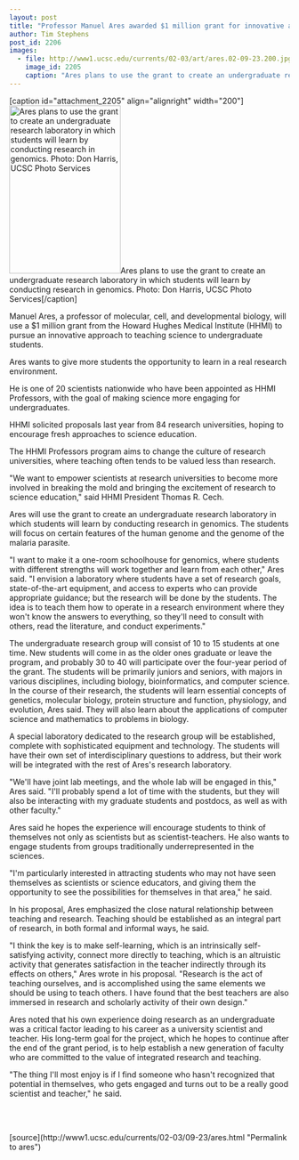 ```yaml
---
layout: post
title: "Professor Manuel Ares awarded $1 million grant for innovative approach to undergraduate science education"
author: Tim Stephens
post_id: 2206
images:
  - file: http://www1.ucsc.edu/currents/02-03/art/ares.02-09-23.200.jpg
    image_id: 2205
    caption: "Ares plans to use the grant to create an undergraduate research laboratory in which students will learn by conducting research in genomics. Photo: Don Harris, UCSC Photo Services"
---
```


[caption id="attachment_2205" align="alignright" width="200"]<a href="http://localhost/mysite/wp-content/uploads/2002/09/ares.02-09-23.200.jpg"><img class="size-full wp-image-2205" src="http://localhost/mysite/wp-content/uploads/2002/09/ares.02-09-23.200.jpg" alt="Ares plans to use the grant to create an undergraduate research laboratory in which students will learn by conducting research in genomics. Photo: Don Harris, UCSC Photo Services" width="200" height="302" /></a>Ares plans to use the grant to create an undergraduate research laboratory in which students will learn by conducting research in genomics. Photo: Don Harris, UCSC Photo Services[/caption]
<p>
  Manuel Ares, a professor of molecular, cell, and developmental biology, will use a $1 million grant from the Howard Hughes Medical Institute (HHMI) to pursue an innovative approach to teaching science to undergraduate students.
</p>
<p>
  Ares wants to give more students the opportunity to learn in a real research environment.
</p>
<p>
  He is one of 20 scientists nationwide who have been appointed as HHMI Professors, with the goal of making science more engaging for undergraduates.
</p>
<p>
  HHMI solicited proposals last year from 84 research universities, hoping to encourage fresh approaches to science education.
</p>
<p>
  The HHMI Professors program aims to change the culture of research universities, where teaching often tends to be valued less than research.
</p>
<p>
  "We want to empower scientists at research universities to become more involved in breaking the mold and bringing the excitement of research to science education," said HHMI President Thomas R. Cech.
</p>
<p>
  Ares will use the grant to create an undergraduate research laboratory in which students will learn by conducting research in genomics. The students will focus on certain features of the human genome and the genome of the malaria parasite.
</p>
<p>
  "I want to make it a one-room schoolhouse for genomics, where students with different strengths will work together and learn from each other," Ares said. "I envision a laboratory where students have a set of research goals, state-of-the-art equipment, and access to experts who can provide appropriate guidance; but the research will be done by the students. The idea is to teach them how to operate in a research environment where they won't know the answers to everything, so they'll need to consult with others, read the literature, and conduct experiments."
</p>
<p>
  The undergraduate research group will consist of 10 to 15 students at one time. New students will come in as the older ones graduate or leave the program, and probably 30 to 40 will participate over the four-year period of the grant. The students will be primarily juniors and seniors, with majors in various disciplines, including biology, bioinformatics, and computer science. In the course of their research, the students will learn essential concepts of genetics, molecular biology, protein structure and function, physiology, and evolution, Ares said. They will also learn about the applications of computer science and mathematics to problems in biology.
</p>
<p>
  A special laboratory dedicated to the research group will be established, complete with sophisticated equipment and technology. The students will have their own set of interdisciplinary questions to address, but their work will be integrated with the rest of Ares's research laboratory.
</p>
<p>
  "We'll have joint lab meetings, and the whole lab will be engaged in this," Ares said. "I'll probably spend a lot of time with the students, but they will also be interacting with my graduate students and postdocs, as well as with other faculty."
</p>
<p>
  Ares said he hopes the experience will encourage students to think of themselves not only as scientists but as scientist-teachers. He also wants to engage students from groups traditionally underrepresented in the sciences.
</p>
<p>
  "I'm particularly interested in attracting students who may not have seen themselves as scientists or science educators, and giving them the opportunity to see the possibilities for themselves in that area," he said.
</p>
<p>
  In his proposal, Ares emphasized the close natural relationship between teaching and research. Teaching should be established as an integral part of research, in both formal and informal ways, he said.
</p>
<p>
  "I think the key is to make self-learning, which is an intrinsically self-satisfying activity, connect more directly to teaching, which is an altruistic activity that generates satisfaction in the teacher indirectly through its effects on others," Ares wrote in his proposal. "Research is the act of teaching ourselves, and is accomplished using the same elements we should be using to teach others. I have found that the best teachers are also immersed in research and scholarly activity of their own design."
</p>
<p>
  Ares noted that his own experience doing research as an undergraduate was a critical factor leading to his career as a university scientist and teacher. His long-term goal for the project, which he hopes to continue after the end of the grant period, is to help establish a new generation of faculty who are committed to the value of integrated research and teaching.
</p>
<p>
  "The thing I'll most enjoy is if I find someone who hasn't recognized that potential in themselves, who gets engaged and turns out to be a really good scientist and teacher," he said.
</p>
<p>
  <br>
  <br>

</p>
<p>

</p>
[source](http://www1.ucsc.edu/currents/02-03/09-23/ares.html "Permalink to ares")
